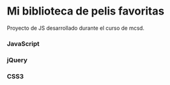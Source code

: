 # Mi biblioteca de pelis favoritas
Proyecto de JS desarrollado durante el curso de mcsd.

### JavaScript
### jQuery
### CSS3
